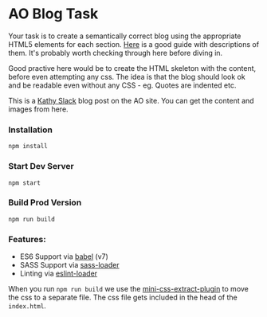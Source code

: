 # AO Blog Task

Your task is to create a semantically correct blog using the appropriate HTML5 elements for each section. <a href="https://developer.mozilla.org/en-US/docs/Web/HTML/Element">Here</a> is a good guide with descriptions of them. It's probably worth checking through here before diving in.

Good practive here would be to create the HTML skeleton with the content, before even attempting any css. The idea is that the blog should look ok and be readable even without any CSS - eg. Quotes are indented etc.

This is a <a href="https://ao.com/help-and-advice/inspire-me/kathy-slack">Kathy Slack</a> blog post on the AO site. You can get the content and images from here.

### Installation

```
npm install
```

### Start Dev Server

```
npm start
```

### Build Prod Version

```
npm run build
```

### Features:

- ES6 Support via [babel](https://babeljs.io/) (v7)
- SASS Support via [sass-loader](https://github.com/jtangelder/sass-loader)
- Linting via [eslint-loader](https://github.com/MoOx/eslint-loader)

When you run `npm run build` we use the [mini-css-extract-plugin](https://github.com/webpack-contrib/mini-css-extract-plugin) to move the css to a separate file. The css file gets included in the head of the `index.html`.
